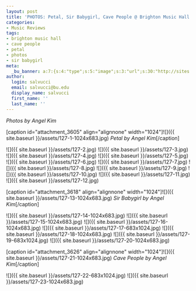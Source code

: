 ```yaml
---
layout: post
title: 'PHOTOS: Petal, Sir Babygirl, Cave People @ Brighton Music Hall 1/27'
categories:
- Music Reviews
tags:
- brighton music hall
- cave people
- petal
- photos
- sir babygirl
meta:
  _bu_banner: a:7:{s:4:"type";s:5:"image";s:3:"url";s:30:"http://sites.bu.edu/wtbu/files/2019/01/127-24.jpg";s:3:"alt";s:0:"";s:7:"post_id";s:4:"3617";s:4:"html";s:0:"";s:8:"position";s:12:"contentWidth";s:7:"caption";s:0:"";}
author:
  login: salvucci
  email: salvucci@bu.edu
  display_name: salvucci
  first_name: ''
  last_name: ''
---
```

_Photos by Angel Kim_

\[caption id="attachment\_3605" align="alignnone" width="1024"\]![]({{ site.baseurl }}/assets/127-1-1024x683.jpg) _Petal by Angel Kim_\[/caption\]

![]({{ site.baseurl }}/assets/127-2.jpg) ![]({{ site.baseurl }}/assets/127-3.jpg) ![]({{ site.baseurl }}/assets/127-4.jpg) ![]({{ site.baseurl }}/assets/127-5.jpg) ![]({{ site.baseurl }}/assets/127-6.jpg) ![]({{ site.baseurl }}/assets/127-7.jpg) ![]({{ site.baseurl }}/assets/127-8.jpg) ![]({{ site.baseurl }}/assets/127-9.jpg) ![]({{ site.baseurl }}/assets/127-10.jpg) ![]({{ site.baseurl }}/assets/127-11.jpg) ![]({{ site.baseurl }}/assets/127-12.jpg)

\[caption id="attachment\_3618" align="alignnone" width="1024"\]![]({{ site.baseurl }}/assets/127-13-1024x683.jpg) _Sir Babygirl by Angel Kim_\[/caption\]

![]({{ site.baseurl }}/assets/127-14-1024x683.jpg) ![]({{ site.baseurl }}/assets/127-15-1024x683.jpg) ![]({{ site.baseurl }}/assets/127-16-1024x683.jpg) ![]({{ site.baseurl }}/assets/127-17-683x1024.jpg) ![]({{ site.baseurl }}/assets/127-18-1024x683.jpg) ![]({{ site.baseurl }}/assets/127-19-683x1024.jpg) ![]({{ site.baseurl }}/assets/127-20-1024x683.jpg)

\[caption id="attachment\_3626" align="alignnone" width="1024"\]![]({{ site.baseurl }}/assets/127-21-1024x683.jpg) _Cave People by Angel Kim_\[/caption\]

![]({{ site.baseurl }}/assets/127-22-683x1024.jpg) ![]({{ site.baseurl }}/assets/127-23-1024x683.jpg)